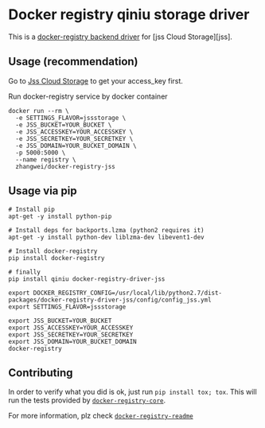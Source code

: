 # Docker registry qiniu storage driver

This is a [docker-registry backend driver][registry-core] for [jss Cloud Storage][jss].

## Usage (recommendation)

Go to [Jss Cloud Storage](http://JAE.JD.COM/) to get your access_key first.

Run docker-registry service by docker container

```
docker run --rm \
  -e SETTINGS_FLAVOR=jssstorage \
  -e JSS_BUCKET=YOUR_BUCKET \
  -e JSS_ACCESSKEY=YOUR_ACCESSKEY \
  -e JSS_SECRETKEY=YOUR_SECRETKEY \
  -e JSS_DOMAIN=YOUR_BUCKET_DOMAIN \
  -p 5000:5000 \
  --name registry \
  zhangwei/docker-registry-jss
```

## Usage via pip

```
# Install pip
apt-get -y install python-pip

# Install deps for backports.lzma (python2 requires it)
apt-get -y install python-dev liblzma-dev libevent1-dev

# Install docker-registry
pip install docker-registry

# finally
pip install qiniu docker-registry-driver-jss

export DOCKER_REGISTRY_CONFIG=/usr/local/lib/python2.7/dist-packages/docker-registry-driver-jss/config/config_jss.yml
export SETTINGS_FLAVOR=jssstorage

export JSS_BUCKET=YOUR_BUCKET
export JSS_ACCESSKEY=YOUR_ACCESSKEY
export JSS_SECRETKEY=YOUR_SECRETKEY
export JSS_DOMAIN=YOUR_BUCKET_DOMAIN
docker-registry
```

## Contributing

In order to verify what you did is ok, just run `pip install tox; tox`. This will run the tests
provided by [`docker-registry-core`][registry-core].

For more information, plz check [`docker-registry-readme`][registry-readme]

[registry-core]: https://github.com/dotcloud/docker-registry/tree/master/depends/docker-registry-core
[jae]: http://JAE.JD.COM/
[registry-readme]: https://github.com/docker/docker-registry/blob/master/README.md